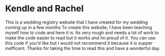 # Kendle and Rachel
This is a wedding registry website that I have created for my wedding coming up in a few months
To create this website, I have been teaching myself how to code and here it is. 
Its very rough and needs a lot of work to make the code easier to read but it works and Im proud of it.
You can use this code if you'd like but I would not recommend it because it is supper inefficent.
Thanks for taking the time to read this and have a wonderful day.
